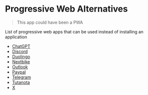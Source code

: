 # Progressive Web Alternatives

> This app could have been a PWA

List of progressive web apps that can be used instead of installing an application

- [ChatGPT](https://chatgpt.com/)
- [Discord](https://discord.com/app)
- [Duolingo](https://www.duolingo.com/learn)
- [Nextbike](https://webview.nextbike.net/#/login)
- [Outlook](https://outlook.office.com/mail/)
- [Paypal](https://www.paypal.com/myaccount/summary)
- [Telegram](https://web.telegram.org/a/)
- [Tutanota](https://app.tuta.com/mail/)
- [X](https://x.com/)
